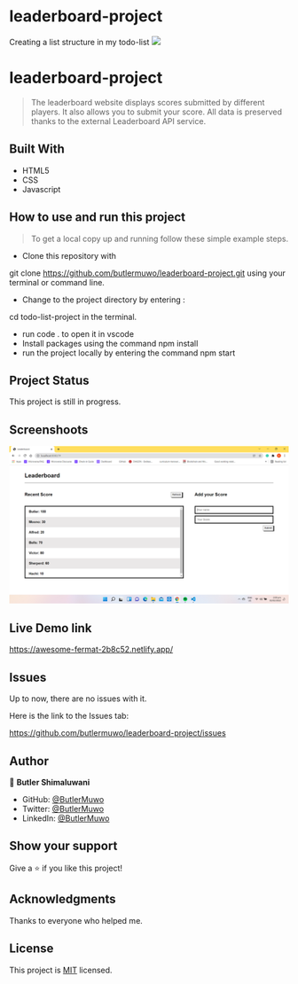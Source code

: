 # leaderboard-project
Creating a list structure in my todo-list
![](https://img.shields.io/badge/Microverse-blueviolet)

# leaderboard-project
> The leaderboard website displays scores submitted by different players. It also allows you to submit your score. All data is preserved thanks to the external Leaderboard API service.


## Built With

- HTML5
- CSS
- Javascript

## How to use and run this project

>To get a local copy up and running follow these simple example steps.

- Clone this repository with

git clone https://github.com/butlermuwo/leaderboard-project.git using your terminal or command line.

- Change to the project directory by entering :

cd todo-list-project in the terminal.

- run code . to open it in vscode
- Install packages using the command npm install
- run the project locally by entering the command npm start



## Project Status
This project is still in progress.

## Screenshoots
![screenshot (49)](https://github.com/butlermuwo/leaderboard-project/blob/17d2cde461dc7d44d4d6c36f9bd671833c799e13/screenshots/Screenshot%20(49).png)

## Live Demo link
https://awesome-fermat-2b8c52.netlify.app/

## Issues

Up to now, there are no issues with it.

Here is the link to the Issues tab:

https://github.com/butlermuwo/leaderboard-project/issues

## Author

👤 **Butler Shimaluwani**

- GitHub: [@ButlerMuwo](https://github.com/butlermuwo)
- Twitter: [@ButlerMuwo](https://twitter.com/ButlerMuwo)
- LinkedIn: [@ButlerMuwo](https://www.linkedin.com/in/butler-shimaluwani-41a680159/)

## Show your support

Give a ⭐️ if you like this project!

## Acknowledgments

Thanks to everyone who helped me.

## License
This project is [MIT](./MIT.md) licensed.
